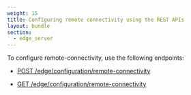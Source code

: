 ```yaml
---
weight: 15
title: Configuring remote connectivity using the REST APIs
layout: bundle
section:
  - edge_server
---
```


To configure remote-connectivity, use the following endpoints:

- [POST /edge/configuration/remote-connectivity](/edge/rest-api/#post-edgeconfigurationremote-connectivity)

- [GET /edge/configuration/remote-connectivity](/edge/rest-api/#get-edgeconfigurationremote-connectivity)

  <a name="registering-the-edge-appliance-in-the-cumulocity-iot-tenant"></a>
